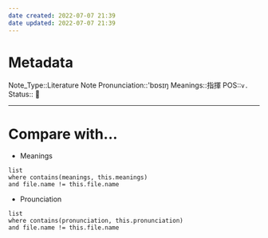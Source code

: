 ```yaml
---
date created: 2022-07-07 21:39
date updated: 2022-07-07 21:39
---
```


# Metadata

Note_Type::Literature Note
Pronunciation::'bɒsɪŋ
Meanings::指揮
POS::`v.`
Status:: 👶

---

# Compare with...

- Meanings

```dataview
list
where contains(meanings, this.meanings)
and file.name != this.file.name
```

- Prounciation

```dataview
list
where contains(pronunciation, this.pronunciation)
and file.name != this.file.name
```

